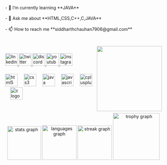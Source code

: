 <p align="left">- 🌱 I’m currently learning **JAVA**<br><br>- 💬 Ask me about **HTML,CSS,C++,C,JAVA**<br><br>- 📫 How to reach me **siddharthchauhan7906@gmail.com**</p>

###

<br clear="both">

<img align="right" height="209" src="https://media.giphy.com/media/iDa9mC3QtMvP7KXHDN/giphy.gif?cid=790b7611xhamhutpydf40kllcia7imjiqxthhzr0xx9mbowz&ep=v1_gifs_search&rid=giphy.gif&ct=g"  />

###

<div align="left">
  <a href="www.linkedin.com/in/siddharth-chauhan-3496982b1" target="_blank">
    <img src="https://img.shields.io/static/v1?message=LinkedIn&logo=linkedin&label=&color=0077B5&logoColor=white&labelColor=&style=for-the-badge" height="40" alt="linkedin logo"  />
  </a>
  <a href="https://twitter.com/Csiddharth790" target="_blank">
    <img src="https://img.shields.io/static/v1?message=Twitch&logo=twitch&label=&color=9146FF&logoColor=white&labelColor=&style=for-the-badge" height="40" alt="twitter logo"  />
  </a>
  <a href="https://discord.gg/jJrPjpXx" target="_blank">
    <img src="https://img.shields.io/static/v1?message=Discord&logo=discord&label=&color=7289DA&logoColor=white&labelColor=&style=for-the-badge" height="40" alt="discord logo"  />
  </a>
  <a href="https://www.youtube.com/channel/UC3LKTtWP3OzzvNlIH6aSbOg" target="_blank">
    <img src="https://img.shields.io/static/v1?message=Youtube&logo=youtube&label=&color=FF0000&logoColor=white&labelColor=&style=for-the-badge" height="40" alt="youtube logo"  />
  </a>
  <a href="https://www.instagram.com/codewithsiddharth_/" target="_blank">
    <img src="https://img.shields.io/static/v1?message=Instagram&logo=instagram&label=&color=E4405F&logoColor=white&labelColor=&style=for-the-badge" height="40" alt="instagram logo"  />
  </a>
</div>

###

<div align="left">
  <img src="https://cdn.jsdelivr.net/gh/devicons/devicon/icons/html5/html5-original.svg" height="40" alt="html5 logo"  />
  <img width="12" />
  <img src="https://cdn.jsdelivr.net/gh/devicons/devicon/icons/css3/css3-original.svg" height="40" alt="css3 logo"  />
  <img width="12" />
  <img src="https://cdn.jsdelivr.net/gh/devicons/devicon/icons/java/java-original.svg" height="40" alt="java logo"  />
  <img width="12" />
  <img src="https://cdn.jsdelivr.net/gh/devicons/devicon/icons/javascript/javascript-original.svg" height="40" alt="javascript logo"  />
  <img width="12" />
  <img src="https://cdn.jsdelivr.net/gh/devicons/devicon/icons/cplusplus/cplusplus-original.svg" height="40" alt="cplusplus logo"  />
  <img width="12" />
  <img src="https://cdn.jsdelivr.net/gh/devicons/devicon/icons/c/c-original.svg" height="40" alt="c logo"  />
</div>

###

<br clear="both">

<div align="center">
  <img src="https://github-readme-stats.vercel.app/api?username=Csiddharth7906&hide_title=false&hide_rank=false&show_icons=false&include_all_commits=true&count_private=true&disable_animations=false&theme=dracula&locale=en&hide_border=false&order=1" height="108" alt="stats graph"  />
  <img src="https://github-readme-stats.vercel.app/api/top-langs?username=Csiddharth7906&locale=en&hide_title=false&layout=compact&card_width=320&langs_count=5&theme=dracula&hide_border=false&order=2" height="111" alt="languages graph"  />
  <img src="https://streak-stats.demolab.com?user=Csiddharth7906&locale=en&mode=daily&theme=dracula&hide_border=false&border_radius=5&order=3" height="110" alt="streak graph"  />
  <img src="https://github-profile-trophy.vercel.app?username=Csiddharth7906&theme=dracula&column=8&row=8&margin-w=20&margin-h=8&no-bg=false&no-frame=false&order=4" height="150" alt="trophy graph"  />
</div>

###
